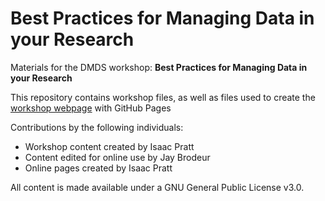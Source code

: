 # Best Practices for Managing Data in your Research
Materials for the DMDS workshop: **Best Practices for Managing Data in your Research**  

This repository contains workshop files, as well as files used to create the [workshop webpage](https://scds.githib.io/<<enter_site_url>>) with GitHub Pages   


Contributions by the following individuals: 
- Workshop content created by Isaac Pratt
- Content edited for online use by Jay Brodeur
- Online pages created by Isaac Pratt


  
All content is made available under a GNU General Public License v3.0.
